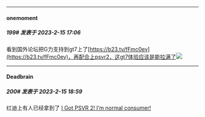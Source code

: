 
*****

####  onemoment  
##### 199#       发表于 2023-2-15 17:06

看到国外论坛把G力支持到gt7上了[https://b23.tv/fFmc0ev](https://b23.tv/fFmc0ev)，再配合上psvr2，这gt7体验应该是能拉满了<img src="https://static.saraba1st.com/image/smiley/face2017/068.png" referrerpolicy="no-referrer">


*****

####  Deadbrain  
##### 200#       发表于 2023-2-15 18:59

红迪上有人已经拿到了
[I Got PSVR 2! I’m normal consumer!](https://www.reddit.com/r/PSVR/comments/1124fa2/i_got_psvr_2_im_normal_consumer/?utm_source=share&amp;utm_medium=web2x&amp;context=3)

